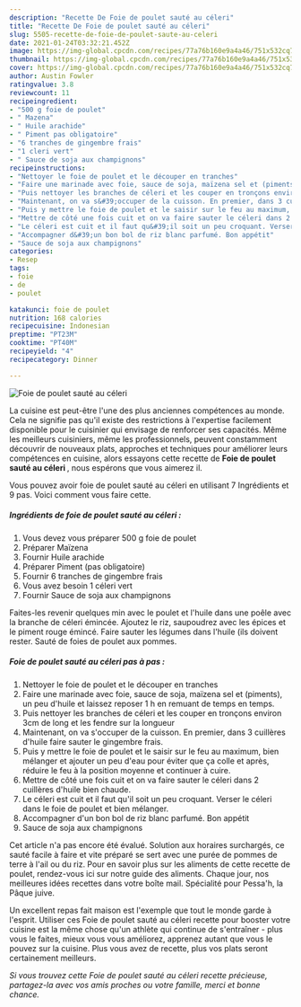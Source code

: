 ```yaml
---
description: "Recette De Foie de poulet sauté au céleri"
title: "Recette De Foie de poulet sauté au céleri"
slug: 5505-recette-de-foie-de-poulet-saute-au-celeri
date: 2021-01-24T03:32:21.452Z
image: https://img-global.cpcdn.com/recipes/77a76b160e9a4a46/751x532cq70/foie-de-poulet-saute-au-celeri-photo-principale-de-la-recette.jpg
thumbnail: https://img-global.cpcdn.com/recipes/77a76b160e9a4a46/751x532cq70/foie-de-poulet-saute-au-celeri-photo-principale-de-la-recette.jpg
cover: https://img-global.cpcdn.com/recipes/77a76b160e9a4a46/751x532cq70/foie-de-poulet-saute-au-celeri-photo-principale-de-la-recette.jpg
author: Austin Fowler
ratingvalue: 3.8
reviewcount: 11
recipeingredient:
- "500 g foie de poulet"
- " Mazena"
- " Huile arachide"
- " Piment pas obligatoire"
- "6 tranches de gingembre frais"
- "1 cleri vert"
- " Sauce de soja aux champignons"
recipeinstructions:
- "Nettoyer le foie de poulet et le découper en tranches"
- "Faire une marinade avec foie, sauce de soja, maïzena sel et (piments), un peu d&#39;huile et laissez reposer 1 h en remuant de temps en temps."
- "Puis nettoyer les branches de céleri et les couper en tronçons environ 3cm de long et les fendre sur la longueur"
- "Maintenant, on va s&#39;occuper de la cuisson. En premier, dans 3 cuillères d&#39;huile faire sauter le gingembre frais."
- "Puis y mettre le foie de poulet et le saisir sur le feu au maximum, bien mélanger et ajouter un peu d&#39;eau pour éviter que ça colle et après, réduire le feu à la position moyenne et continuer à cuire."
- "Mettre de côté une fois cuit et on va faire sauter le céleri dans 2 cuillères d&#39;huile bien chaude."
- "Le céleri est cuit et il faut qu&#39;il soit un peu croquant. Verser le céleri dans le foie de poulet et bien mélanger."
- "Accompagner d&#39;un bon bol de riz blanc parfumé. Bon appétit"
- "Sauce de soja aux champignons"
categories:
- Resep
tags:
- foie
- de
- poulet

katakunci: foie de poulet 
nutrition: 168 calories
recipecuisine: Indonesian
preptime: "PT23M"
cooktime: "PT40M"
recipeyield: "4"
recipecategory: Dinner

---
```



![Foie de poulet sauté au céleri](https://img-global.cpcdn.com/recipes/77a76b160e9a4a46/751x532cq70/foie-de-poulet-saute-au-celeri-photo-principale-de-la-recette.jpg)

La cuisine est peut-être l'une des plus anciennes compétences au monde. Cela ne signifie pas qu'il existe des restrictions à l'expertise facilement disponible pour le cuisinier qui envisage de renforcer ses capacités. Même les meilleurs cuisiniers, même les professionnels, peuvent constamment découvrir de nouveaux plats, approches et techniques pour améliorer leurs compétences en cuisine, alors essayons cette recette de <strong> Foie de poulet sauté au céleri </strong>, nous espérons que vous aimerez il.

<!--inarticleads1-->

Vous pouvez avoir foie de poulet sauté au céleri en utilisant 7 Ingrédients et 9 pas. Voici comment vous faire cette.

##### Ingrédients de foie de poulet sauté au céleri :

1. Vous devez vous préparer 500 g foie de poulet
1. Préparer  Maïzena
1. Fournir  Huile arachide
1. Préparer  Piment (pas obligatoire)
1. Fournir 6 tranches de gingembre frais
1. Vous avez besoin 1 céleri vert
1. Fournir  Sauce de soja aux champignons


Faites-les revenir quelques min avec le poulet et l&#39;huile dans une poêle avec la branche de céleri émincée. Ajoutez le riz, saupoudrez avec les épices et le piment rouge émincé. Faire sauter les légumes dans l&#39;huile (ils doivent rester. Sauté de foies de poulet aux pommes. 

<!--inarticleads2-->

##### Foie de poulet sauté au céleri pas à pas :

1. Nettoyer le foie de poulet et le découper en tranches
1. Faire une marinade avec foie, sauce de soja, maïzena sel et (piments), un peu d&#39;huile et laissez reposer 1 h en remuant de temps en temps.
1. Puis nettoyer les branches de céleri et les couper en tronçons environ 3cm de long et les fendre sur la longueur
1. Maintenant, on va s&#39;occuper de la cuisson. En premier, dans 3 cuillères d&#39;huile faire sauter le gingembre frais.
1. Puis y mettre le foie de poulet et le saisir sur le feu au maximum, bien mélanger et ajouter un peu d&#39;eau pour éviter que ça colle et après, réduire le feu à la position moyenne et continuer à cuire.
1. Mettre de côté une fois cuit et on va faire sauter le céleri dans 2 cuillères d&#39;huile bien chaude.
1. Le céleri est cuit et il faut qu&#39;il soit un peu croquant. Verser le céleri dans le foie de poulet et bien mélanger.
1. Accompagner d&#39;un bon bol de riz blanc parfumé. Bon appétit
1. Sauce de soja aux champignons


Cet article n&#39;a pas encore été évalué. Solution aux horaires surchargés, ce sauté facile à faire et vite préparé se sert avec une purée de pommes de terre à l&#39;ail ou du riz. Pour en savoir plus sur les aliments de cette recette de poulet, rendez-vous ici sur notre guide des aliments. Chaque jour, nos meilleures idées recettes dans votre boîte mail. Spécialité pour Pessa&#39;h, la Pâque juive. 

<!--inarticleads1-->

<p>
Un excellent repas fait maison est l'exemple que tout le monde garde à l'esprit. Utiliser ces Foie de poulet sauté au céleri recette pour booster votre cuisine est la même chose qu'un athlète qui continue de s'entraîner - plus vous le faites, mieux vous vous améliorez, apprenez autant que vous le pouvez sur la cuisine. Plus vous avez de recette, plus vos plats seront certainement meilleurs.
</p>

<p>
<i>Si vous trouvez cette Foie de poulet sauté au céleri recette précieuse, partagez-la avec vos amis proches ou votre famille, merci et bonne chance.</i>
</p>
